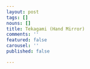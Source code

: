 ```yaml
---
layout: post
tags: []
nouns: []
title: Tekagami (Hand Mirror)
comments: ''
featured: false
carousel: ''
published: false

---
```

